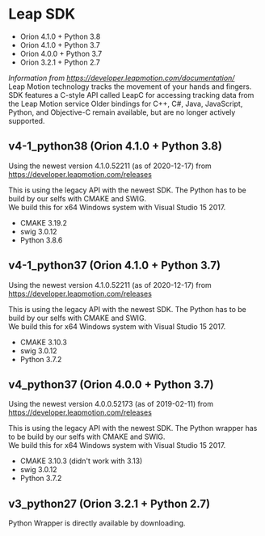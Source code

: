 # Leap SDK

* Orion 4.1.0 + Python 3.8
* Orion 4.1.0 + Python 3.7
* Orion 4.0.0 + Python 3.7
* Orion 3.2.1 + Python 2.7

_Information from https://developer.leapmotion.com/documentation/_ \
Leap Motion technology tracks the movement of your hands and fingers.\
SDK features a C-style API called LeapC for accessing tracking data from the Leap Motion service
Older bindings for C++, C#, Java, JavaScript, Python, and Objective-C remain available, but are no longer actively 
supported.

## v4-1_python38 (Orion 4.1.0 + Python 3.8)
Using the newest version 4.1.0.52211 (as of 2020-12-17) from https://developer.leapmotion.com/releases

This is using the legacy API with the newest SDK. The Python has to be build by our selfs with CMAKE
and SWIG.\
We build this for x64 Windows system with Visual Studio 15 2017.
* CMAKE 3.19.2
* swig 3.0.12
* Python 3.8.6

## v4-1_python37 (Orion 4.1.0 + Python 3.7)
Using the newest version 4.1.0.52211 (as of 2020-12-17) from https://developer.leapmotion.com/releases

This is using the legacy API with the newest SDK. The Python has to be build by our selfs with CMAKE
and SWIG.\
We build this for x64 Windows system with Visual Studio 15 2017.
* CMAKE 3.10.3
* swig 3.0.12
* Python 3.7.2

## v4_python37 (Orion 4.0.0 + Python 3.7)
Using the newest version 4.0.0.52173 (as of 2019-02-11) from https://developer.leapmotion.com/releases

This is using the legacy API with the newest SDK. The Python wrapper has to be build by our selfs with CMAKE
and SWIG.\
We build this for x64 Windows system with Visual Studio 15 2017.
* CMAKE 3.10.3 (didn't work with 3.13)
* swig 3.0.12
* Python 3.7.2

## v3_python27 (Orion 3.2.1 + Python 2.7)
Python Wrapper is directly available by downloading.
